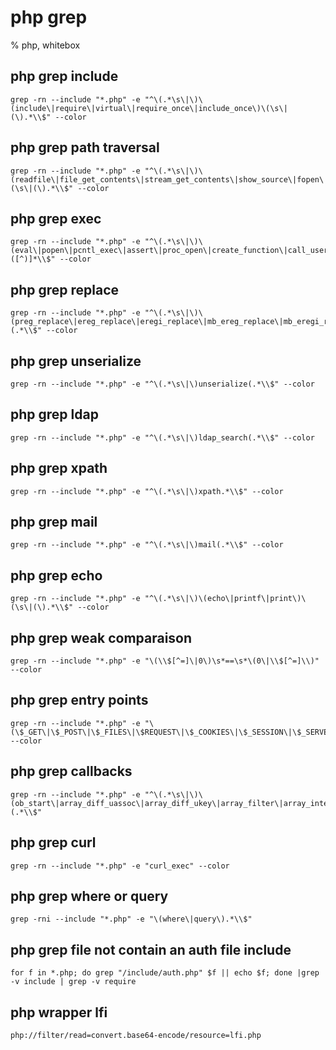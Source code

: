 # php grep 

% php, whitebox

## php grep include
```
grep -rn --include "*.php" -e "^\(.*\s\|\)\(include\|require\|virtual\|require_once\|include_once\)\(\s\|(\).*\\$" --color
```

## php grep path traversal
```
grep -rn --include "*.php" -e "^\(.*\s\|\)\(readfile\|file_get_contents\|stream_get_contents\|show_source\|fopen\|file\|fpassthru\|gzopen\|gzfile\|gzpassthru\|readgzfile\)\(\s\|(\).*\\$" --color
```

## php grep exec
```
grep -rn --include "*.php" -e "^\(.*\s\|\)\(eval\|popen\|pcntl_exec\|assert\|proc_open\|create_function\|call_user_func\|call_user_func_array\|exec\|shell_exec\|system\|passthru\|virtual\)([^)]*\\$" --color
```

## php grep replace
```
grep -rn --include "*.php" -e "^\(.*\s\|\)\(preg_replace\|ereg_replace\|eregi_replace\|mb_ereg_replace\|mb_eregi_replace\)(.*\\$" --color
```

## php grep unserialize
```
grep -rn --include "*.php" -e "^\(.*\s\|\)unserialize(.*\\$" --color
```

## php grep ldap
```
grep -rn --include "*.php" -e "^\(.*\s\|\)ldap_search(.*\\$" --color
```

## php grep xpath
```
grep -rn --include "*.php" -e "^\(.*\s\|\)xpath.*\\$" --color
```

## php grep mail
```
grep -rn --include "*.php" -e "^\(.*\s\|\)mail(.*\\$" --color
```

## php grep echo
```
grep -rn --include "*.php" -e "^\(.*\s\|\)\(echo\|printf\|print\)\(\s\|(\).*\\$" --color
```

## php grep weak comparaison
```
grep -rn --include "*.php" -e "\(\\$[^=]\|0\)\s*==\s*\(0\|\\$[^=]\\)" --color
```

## php grep entry points
```
grep -rn --include "*.php" -e "\(\$_GET\|\$_POST\|\$_FILES\|\$REQUEST\|\$_COOKIES\|\$_SESSION\|\$_SERVER\|\$_GLOBALS\)" --color
```

## php grep callbacks
```
grep -rn --include "*.php" -e "^\(.*\s\|\)\(ob_start\|array_diff_uassoc\|array_diff_ukey\|array_filter\|array_intersect_uassoc\|array_intersect_ukey\|array_map\|array_reduce\|array_udiff_assoc\|array_udiff_uassoc\|array_udiff\|array_uintersect_assoc\|array_uintersect_uassoc\|array_uintersect\|array_walk_recursive\|array_walk\|assert_options\|uasort\|uksort\|usort\|preg_replace_callback\|spl_autoload_register\|iterator_apply\|register_shutdown_function\|register_tick_function\|set_error_handler\|set_exception_handler\|session_set_save_handler\|sqlite_create_aggregate\|sqlite_create_function\)(.*\\$"
```

## php grep curl
```
grep -rn --include "*.php" -e "curl_exec" --color
```

## php grep where or query
```
grep -rni --include "*.php" -e "\(where\|query\).*\\$"
```

## php grep file not contain an auth file include
```
for f in *.php; do grep "/include/auth.php" $f || echo $f; done |grep -v include | grep -v require
```

## php wrapper lfi
```
php://filter/read=convert.base64-encode/resource=lfi.php
```
